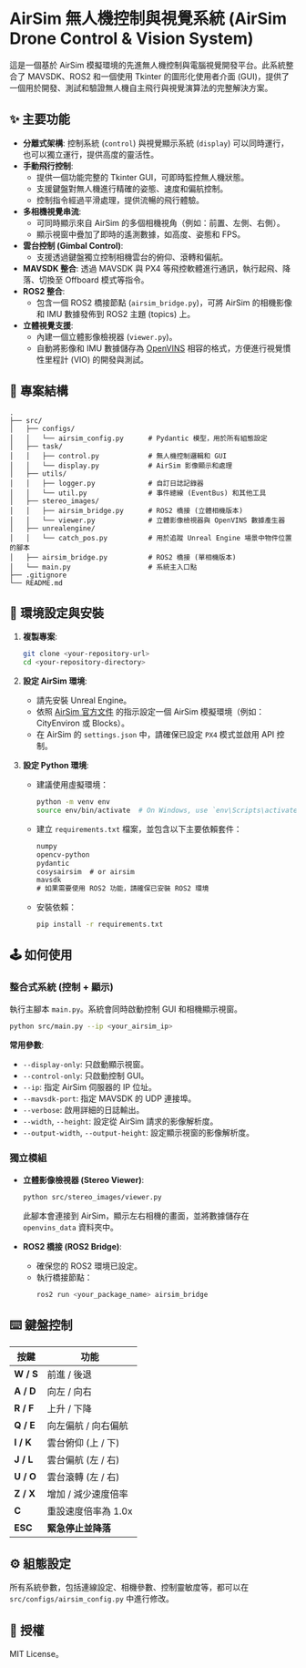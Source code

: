 # AirSim 無人機控制與視覺系統 (AirSim Drone Control & Vision System)

這是一個基於 AirSim 模擬環境的先進無人機控制與電腦視覺開發平台。此系統整合了 MAVSDK、ROS2 和一個使用 Tkinter 的圖形化使用者介面 (GUI)，提供了一個用於開發、測試和驗證無人機自主飛行與視覺演算法的完整解決方案。

## ✨ 主要功能

- **分離式架構**: 控制系統 (`control`) 與視覺顯示系統 (`display`) 可以同時運行，也可以獨立運行，提供高度的靈活性。
- **手動飛行控制**:
    - 提供一個功能完整的 Tkinter GUI，可即時監控無人機狀態。
    - 支援鍵盤對無人機進行精確的姿態、速度和偏航控制。
    - 控制指令經過平滑處理，提供流暢的飛行體驗。
- **多相機視覺串流**:
    - 可同時顯示來自 AirSim 的多個相機視角（例如：前置、左側、右側）。
    - 顯示視窗中疊加了即時的遙測數據，如高度、姿態和 FPS。
- **雲台控制 (Gimbal Control)**:
    - 支援透過鍵盤獨立控制相機雲台的俯仰、滾轉和偏航。
- **MAVSDK 整合**: 透過 MAVSDK 與 PX4 等飛控軟體進行通訊，執行起飛、降落、切換至 Offboard 模式等指令。
- **ROS2 整合**:
    - 包含一個 ROS2 橋接節點 (`airsim_bridge.py`)，可將 AirSim 的相機影像和 IMU 數據發佈到 ROS2 主題 (topics) 上。
- **立體視覺支援**:
    - 內建一個立體影像檢視器 (`viewer.py`)。
    - 自動將影像和 IMU 數據儲存為 [OpenVINS](https://github.com/rpng/open_vins) 相容的格式，方便進行視覺慣性里程計 (VIO) 的開發與測試。

## 📂 專案結構

```
.
├── src/
│   ├── configs/
│   │   └── airsim_config.py      # Pydantic 模型，用於所有組態設定
│   ├── task/
│   │   ├── control.py            # 無人機控制邏輯和 GUI
│   │   └── display.py            # AirSim 影像顯示和處理
│   ├── utils/
│   │   ├── logger.py             # 自訂日誌記錄器
│   │   └── util.py               # 事件總線 (EventBus) 和其他工具
│   ├── stereo_images/
│   │   ├── airsim_bridge.py      # ROS2 橋接 (立體相機版本)
│   │   └── viewer.py             # 立體影像檢視器與 OpenVINS 數據產生器
│   ├── unrealengine/
│   │   └── catch_pos.py          # 用於追蹤 Unreal Engine 場景中物件位置的腳本
│   ├── airsim_bridge.py          # ROS2 橋接 (單相機版本)
│   └── main.py                   # 系統主入口點
├── .gitignore
└── README.md
```

## 🚀 環境設定與安裝

1.  **複製專案**:
    ```bash
    git clone <your-repository-url>
    cd <your-repository-directory>
    ```

2.  **設定 AirSim 環境**:
    - 請先安裝 Unreal Engine。
    - 依照 [AirSim 官方文件](https://microsoft.github.io/AirSim/) 的指示設定一個 AirSim 模擬環境（例如：CityEnviron 或 Blocks）。
    - 在 AirSim 的 `settings.json` 中，請確保已設定 `PX4` 模式並啟用 API 控制。

3.  **設定 Python 環境**:
    - 建議使用虛擬環境：
      ```bash
      python -m venv env
      source env/bin/activate  # On Windows, use `env\Scripts\activate`
      ```
    - 建立 `requirements.txt` 檔案，並包含以下主要依賴套件：
      ```txt
      numpy
      opencv-python
      pydantic
      cosysairsim  # or airsim
      mavsdk
      # 如果需要使用 ROS2 功能，請確保已安裝 ROS2 環境
      ```
    - 安裝依賴：
      ```bash
      pip install -r requirements.txt
      ```

## 🕹️ 如何使用

### 整合式系統 (控制 + 顯示)

執行主腳本 `main.py`。系統會同時啟動控制 GUI 和相機顯示視窗。

```bash
python src/main.py --ip <your_airsim_ip>
```

**常用參數**:
- `--display-only`: 只啟動顯示視窗。
- `--control-only`: 只啟動控制 GUI。
- `--ip`: 指定 AirSim 伺服器的 IP 位址。
- `--mavsdk-port`: 指定 MAVSDK 的 UDP 連接埠。
- `--verbose`: 啟用詳細的日誌輸出。
- `--width`, `--height`: 設定從 AirSim 請求的影像解析度。
- `--output-width`, `--output-height`: 設定顯示視窗的影像解析度。

### 獨立模組

- **立體影像檢視器 (Stereo Viewer)**:
  ```bash
  python src/stereo_images/viewer.py
  ```
  此腳本會連接到 AirSim，顯示左右相機的畫面，並將數據儲存在 `openvins_data` 資料夾中。

- **ROS2 橋接 (ROS2 Bridge)**:
  - 確保您的 ROS2 環境已設定。
  - 執行橋接節點：
    ```bash
    ros2 run <your_package_name> airsim_bridge
    ```

## ⌨️ 鍵盤控制

| 按鍵                  | 功能                       |
| --------------------- | -------------------------- |
| **W / S** | 前進 / 後退                |
| **A / D** | 向左 / 向右                |
| **R / F** | 上升 / 下降                |
| **Q / E** | 向左偏航 / 向右偏航        |
| **I / K** | 雲台俯仰 (上 / 下)         |
| **J / L** | 雲台偏航 (左 / 右)         |
| **U / O** | 雲台滾轉 (左 / 右)         |
| **Z / X** | 增加 / 減少速度倍率        |
| **C** | 重設速度倍率為 1.0x        |
| **ESC** | **緊急停止並降落** |

## ⚙️ 組態設定

所有系統參數，包括連線設定、相機參數、控制靈敏度等，都可以在 `src/configs/airsim_config.py` 中進行修改。

## 📜 授權

MIT License。